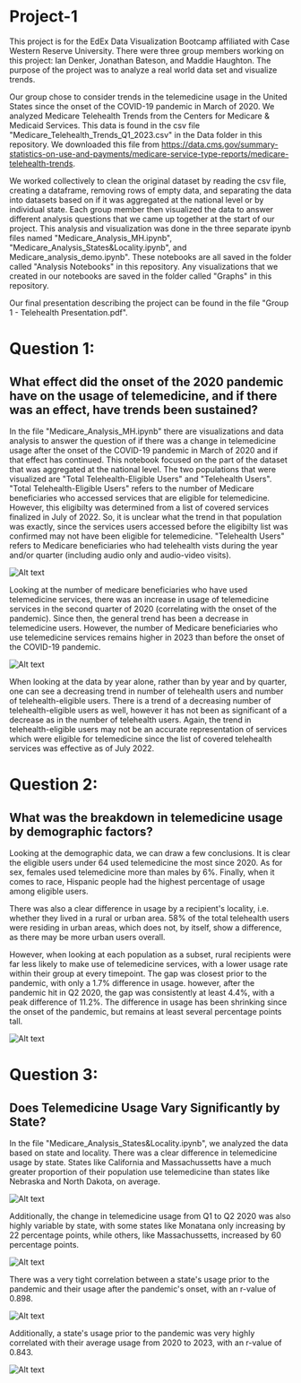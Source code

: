 # Project-1

This project is for the EdEx Data Visualization Bootcamp affiliated with Case Western Reserve University. There were three group members working on this project: Ian Denker, Jonathan Bateson, and Maddie Haughton. The purpose of the project was to analyze a real world data set and visualize trends. 

Our group chose to consider trends in the telemedicine usage in the United States since the onset of the COVID-19 pandemic in March of 2020. We analyzed Medicare Telehealth Trends from the Centers for Medicare & Medicaid Services. This data is found in the csv file "Medicare_Telehealth_Trends_Q1_2023.csv" in the Data folder in this repository. We downloaded this file from https://data.cms.gov/summary-statistics-on-use-and-payments/medicare-service-type-reports/medicare-telehealth-trends.

We worked collectively to clean the original dataset by reading the csv file, creating a dataframe, removing rows of empty data, and separating the data into datasets based on if it was aggregated at the national level or by individual state. Each group member then visualized the data to answer different analysis questions that we came up together at the start of our project. This analysis and visualization was done in the three separate ipynb files named "Medicare_Analysis_MH.ipynb", "Medicare_Analysis_States&Locality.ipynb", and Medicare_analysis_demo.ipynb". These notebooks are all saved in the folder called "Analysis Notebooks" in this repository. Any visualizations that we created in our notebooks are saved in the folder called "Graphs" in this repository.

Our final presentation describing the project can be found in the file "Group 1 - Telehealth Presentation.pdf".

# Question 1: 
## What effect did the onset of the 2020 pandemic have on the usage of telemedicine, and if there was an effect, have trends been sustained?

In the file "Medicare_Analysis_MH.ipynb" there are visualizations and data analysis to answer the question of if there was a change in telemedicine usage after the onset of the COVID-19 pandemic in March of 2020 and if that effect has continued. This notebook focused on the part of the dataset that was aggregated at the national level. The two populations that were visualized are "Total Telehealth-Eligible Users" and "Telehealth Users". "Total Telehealth-Eligible Users" refers to the number of Medicare beneficiaries who accessed services that are eligible for telemedicine. However, this eligibilty was determined from a list of covered services finalized in July of 2022. So, it is unclear what the trend in that population was exactly, since the services users accessed before the eligibilty list was confirmed may not have been eligible for telemedicine. "Telehealth Users" refers to Medicare beneficiaries who had telehealth vists during the year and/or quarter (including audio only and audio-video visits).

![Alt text](https://github.com/ID216135/Project-1/blob/main/Graphs/usersLine.png)

Looking at the number of medicare beneficiaries who have used telemedicine services, there was an increase in usage of telemedicine services in the second quarter of 2020 (correlating with the onset of the pandemic). Since then, the general trend has been a decrease in telemedicine users. However, the number of Medicare beneficiaries who use telemedicine services remains higher in 2023 than before the onset of the COVID-19 pandemic.

![Alt text](https://github.com/ID216135/Project-1/blob/main/Graphs/usersBar.png)

When looking at the data by year alone, rather than by year and by quarter, one can see a decreasing trend in number of telehealth users and number of telehealth-eligible users. There is a trend of a decreasing number of telehealth-eligible users as well, however it has not been as significant of a decrease as in the number of telehealth users. Again, the trend in telehealth-eligible users may not be an accurate representation of services which were eligible for telemedicine since the list of covered telehealth services was effective as of July 2022.

# Question 2:

## What was the breakdown in telemedicine usage by demographic factors?

Looking at the demographic data, we can draw a few conclusions. It is clear the eligible users under 64 used telemedicine the most since 2020. As for sex, females used telemedicine more than males by 6%. Finally, when it comes to race, Hispanic people had the highest percentage of usage among eligible users.

There was also a clear difference in usage by a recipient's locality, i.e. whether they lived in a rural or urban area. 58% of the total telehealth users were residing in urban areas, which does not, by itself, show a difference, as there may be more urban users overall.



However, when looking at each population as a subset, rural recipients were far less likely to make use of telemedicine services, with a lower usage rate within their group at every timepoint. The gap was closest prior to the pandemic, with only a 1.7% difference in usage. however, after the pandemic hit in Q2 2020, the gap was consistently at least 4.4%, with a peak difference of 11.2%. The difference in usage has been shrinking since the onset of the pandemic, but remains at least several percentage points tall.

![Alt text](https://github.com/ID216135/Project-1/blob/main/Graphs/Urban_v_Rural_Line.png)

# Question 3: 
## Does Telemedicine Usage Vary Significantly by State?

In the file "Medicare_Analysis_States&Locality.ipynb", we analyzed the data based on state and locality. There was a clear difference in telemedicine usage by state. States like California and Massachussetts have a much greater proportion of their population use telemedicine than states like Nebraska and North Dakota, on average.

![Alt text](https://github.com/ID216135/Project-1/blob/main/Graphs/Mean%20Telehealth%20Usage%20by%20State.png)

Additionally, the change in telemedicine usage from Q1 to Q2 2020 was also highly variable by state, with some states like Monatana only increasing by 22 percentage points, while others, like Massachussetts, increased by 60 percentage points. 

![Alt text](https://github.com/ID216135/Project-1/blob/main/Graphs/Change%20in%20Peak%20Telehealth%20Usage%20by%20State.png)

There was a very tight correlation between a state's usage prior to the pandemic and their usage after the pandemic's onset, with an r-value of 0.898.

![Alt text](https://github.com/ID216135/Project-1/blob/main/Graphs/Scatter_Plot.png)

Additionally, a state's usage prior to the pandemic was very highly correlated with their average usage from 2020 to 2023, with an r-value of 0.843.

![Alt text](https://github.com/ID216135/Project-1/blob/main/Graphs/Scatter_Plot_2.png)
